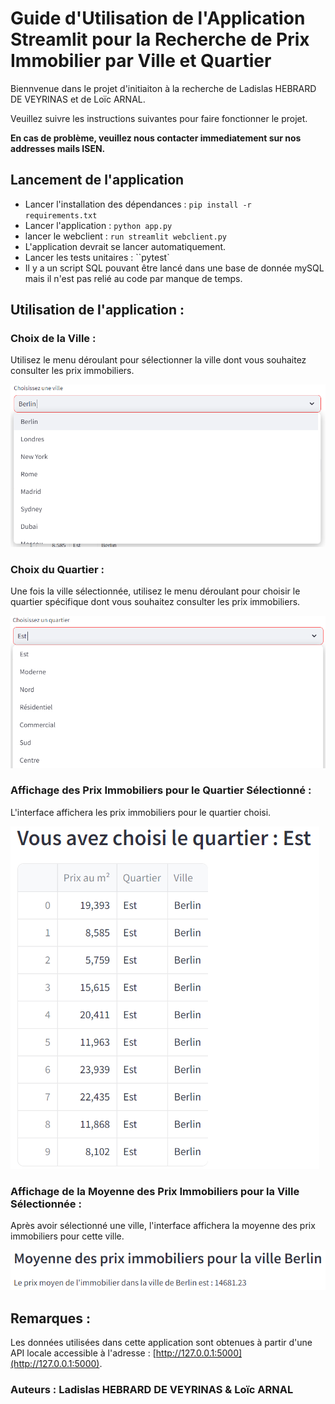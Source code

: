 # Guide d'Utilisation de l'Application Streamlit pour la Recherche de Prix Immobilier par Ville et Quartier

Biennvenue dans le projet d'initiaiton à la recherche de Ladislas HEBRARD DE VEYRINAS et de Loïc ARNAL.

Veuillez suivre les instructions suivantes pour faire fonctionner le projet.

**En cas de problème, veuillez nous contacter immediatement sur nos addresses mails ISEN.**

## Lancement de l'application

- Lancer l'installation des dépendances : ``pip install -r requirements.txt``
- Lancer l'application : ``python app.py``
- lancer le webclient : ``run streamlit webclient.py``
- L'application devrait se lancer automatiquement.
- Lancer les tests unitaires : ``pytest`
- Il y a un script SQL pouvant être lancé dans une base de donnée mySQL mais il n'est pas relié au code par manque de temps.

## Utilisation de l'application :

### Choix de la Ville :
Utilisez le menu déroulant pour sélectionner la ville dont vous souhaitez consulter les prix immobiliers.

![](Images/ChoixVille.PNG)


### Choix du Quartier :
Une fois la ville sélectionnée, utilisez le menu déroulant pour choisir le quartier spécifique dont vous souhaitez consulter les prix immobiliers.

![](Images/ChoixQuartier.PNG)

### Affichage des Prix Immobiliers pour le Quartier Sélectionné :
L'interface affichera les prix immobiliers pour le quartier choisi.

![](Images/AfficheVilleQuartier.PNG)

### Affichage de la Moyenne des Prix Immobiliers pour la Ville Sélectionnée :
Après avoir sélectionné une ville, l'interface affichera la moyenne des prix immobiliers pour cette ville.

![](Images/AffichePrixMoyen.PNG)

## Remarques :
Les données utilisées dans cette application sont obtenues à partir d'une API locale accessible à l'adresse : [http://127.0.0.1:5000](http://127.0.0.1:5000).

### Auteurs : Ladislas HEBRARD DE VEYRINAS & Loïc ARNAL